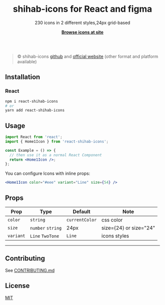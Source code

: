 <h1 align="center">shihab-icons for React and figma</h1>

<p align="center">
  230 icons in 2 different styles,24px grid-based
<p>

<p align="center">
  <a href="https://shihab-icons.vercel.app/"><strong>Browse icons at site</strong></a>
</p>
<br>
<br>

> ©️ shihab-icons [github](https://github.com/alaa-sufi/shihab-icons) and
> [official website](https://shihab-icons.vercel.app/) (other format and platform available)

## Installation

### React

```bash
npm i react-shihab-icons
# or
yarn add react-shihab-icons
```

## Usage

```jsx
import React from 'react';
import { Home1Icon } from 'react-shihab-icons';

const Example = () => {
  // then use it as a normal React Component
  return <Home1Icon />;
};
````

You can configure Icons with inline props:

```jsx
<Home1Icon color="#eee" variant="Line" size={54} />
```

## Props

| Prop      | Type              | Default        | Note                   |
| --------- | ----------------- | -------------- | ---------------------- |
| `color`   | `string`          | `currentColor` | css color              |
| `size`    | `number` `string` | 24px           | size={24} or size="24" |
| `variant` | `Line` `TwoTone`  | `Line`         | icons styles           |

---

## Contributing

See [CONTRIBUTING.md](./CONTRIBUTING.md)

## License

[MIT](./LICENSE)
